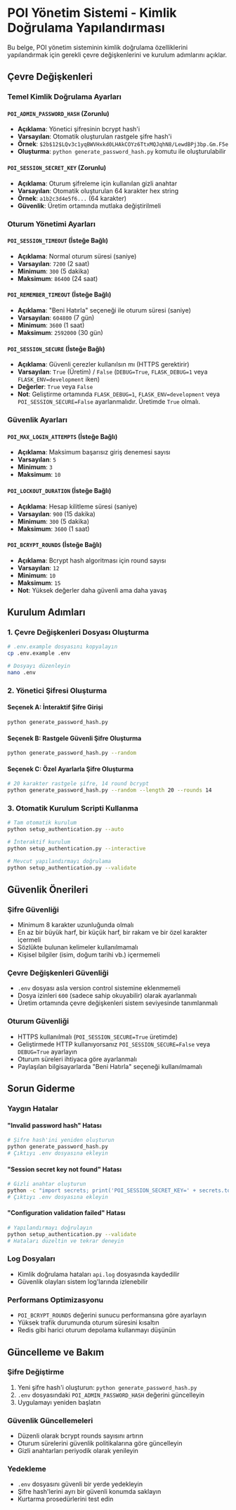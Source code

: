 # POI Yönetim Sistemi - Kimlik Doğrulama Yapılandırması

Bu belge, POI yönetim sisteminin kimlik doğrulama özelliklerini yapılandırmak için gerekli çevre değişkenlerini ve kurulum adımlarını açıklar.

## Çevre Değişkenleri

### Temel Kimlik Doğrulama Ayarları

#### `POI_ADMIN_PASSWORD_HASH` (Zorunlu)
- **Açıklama**: Yönetici şifresinin bcrypt hash'i
- **Varsayılan**: Otomatik oluşturulan rastgele şifre hash'i
- **Örnek**: `$2b$12$LQv3c1yqBWVHxkd0LHAkCOYz6TtxMQJqhN8/LewdBPj3bp.Gm.F5e`
- **Oluşturma**: `python generate_password_hash.py` komutu ile oluşturulabilir

#### `POI_SESSION_SECRET_KEY` (Zorunlu)
- **Açıklama**: Oturum şifreleme için kullanılan gizli anahtar
- **Varsayılan**: Otomatik oluşturulan 64 karakter hex string
- **Örnek**: `a1b2c3d4e5f6...` (64 karakter)
- **Güvenlik**: Üretim ortamında mutlaka değiştirilmeli

### Oturum Yönetimi Ayarları

#### `POI_SESSION_TIMEOUT` (İsteğe Bağlı)
- **Açıklama**: Normal oturum süresi (saniye)
- **Varsayılan**: `7200` (2 saat)
- **Minimum**: `300` (5 dakika)
- **Maksimum**: `86400` (24 saat)

#### `POI_REMEMBER_TIMEOUT` (İsteğe Bağlı)
- **Açıklama**: "Beni Hatırla" seçeneği ile oturum süresi (saniye)
- **Varsayılan**: `604800` (7 gün)
- **Minimum**: `3600` (1 saat)
- **Maksimum**: `2592000` (30 gün)

#### `POI_SESSION_SECURE` (İsteğe Bağlı)
- **Açıklama**: Güvenli çerezler kullanılsın mı (HTTPS gerektirir)
 - **Varsayılan**: `True` (Üretim) / `False` (`DEBUG=True`, `FLASK_DEBUG=1` veya `FLASK_ENV=development` iken)
- **Değerler**: `True` veya `False`
 - **Not**: Geliştirme ortamında `FLASK_DEBUG=1`, `FLASK_ENV=development` veya `POI_SESSION_SECURE=False` ayarlanmalıdır. Üretimde `True` olmalı.

### Güvenlik Ayarları

#### `POI_MAX_LOGIN_ATTEMPTS` (İsteğe Bağlı)
- **Açıklama**: Maksimum başarısız giriş denemesi sayısı
- **Varsayılan**: `5`
- **Minimum**: `3`
- **Maksimum**: `10`

#### `POI_LOCKOUT_DURATION` (İsteğe Bağlı)
- **Açıklama**: Hesap kilitleme süresi (saniye)
- **Varsayılan**: `900` (15 dakika)
- **Minimum**: `300` (5 dakika)
- **Maksimum**: `3600` (1 saat)

#### `POI_BCRYPT_ROUNDS` (İsteğe Bağlı)
- **Açıklama**: Bcrypt hash algoritması için round sayısı
- **Varsayılan**: `12`
- **Minimum**: `10`
- **Maksimum**: `15`
- **Not**: Yüksek değerler daha güvenli ama daha yavaş

## Kurulum Adımları

### 1. Çevre Değişkenleri Dosyası Oluşturma

```bash
# .env.example dosyasını kopyalayın
cp .env.example .env

# Dosyayı düzenleyin
nano .env
```

### 2. Yönetici Şifresi Oluşturma

#### Seçenek A: İnteraktif Şifre Girişi
```bash
python generate_password_hash.py
```

#### Seçenek B: Rastgele Güvenli Şifre Oluşturma
```bash
python generate_password_hash.py --random
```

#### Seçenek C: Özel Ayarlarla Şifre Oluşturma
```bash
# 20 karakter rastgele şifre, 14 round bcrypt
python generate_password_hash.py --random --length 20 --rounds 14
```

### 3. Otomatik Kurulum Scripti Kullanma

```bash
# Tam otomatik kurulum
python setup_authentication.py --auto

# İnteraktif kurulum
python setup_authentication.py --interactive

# Mevcut yapılandırmayı doğrulama
python setup_authentication.py --validate
```

## Güvenlik Önerileri

### Şifre Güvenliği
- Minimum 8 karakter uzunluğunda olmalı
- En az bir büyük harf, bir küçük harf, bir rakam ve bir özel karakter içermeli
- Sözlükte bulunan kelimeler kullanılmamalı
- Kişisel bilgiler (isim, doğum tarihi vb.) içermemeli

### Çevre Değişkenleri Güvenliği
- `.env` dosyası asla version control sistemine eklenmemeli
- Dosya izinleri `600` (sadece sahip okuyabilir) olarak ayarlanmalı
- Üretim ortamında çevre değişkenleri sistem seviyesinde tanımlanmalı

### Oturum Güvenliği
- HTTPS kullanılmalı (`POI_SESSION_SECURE=True` üretimde)
- Geliştirmede HTTP kullanıyorsanız `POI_SESSION_SECURE=False` veya `DEBUG=True` ayarlayın
- Oturum süreleri ihtiyaca göre ayarlanmalı
- Paylaşılan bilgisayarlarda "Beni Hatırla" seçeneği kullanılmamalı

## Sorun Giderme

### Yaygın Hatalar

#### "Invalid password hash" Hatası
```bash
# Şifre hash'ini yeniden oluşturun
python generate_password_hash.py
# Çıktıyı .env dosyasına ekleyin
```

#### "Session secret key not found" Hatası
```bash
# Gizli anahtar oluşturun
python -c "import secrets; print('POI_SESSION_SECRET_KEY=' + secrets.token_hex(32))"
# Çıktıyı .env dosyasına ekleyin
```

#### "Configuration validation failed" Hatası
```bash
# Yapılandırmayı doğrulayın
python setup_authentication.py --validate
# Hataları düzeltin ve tekrar deneyin
```

### Log Dosyaları
- Kimlik doğrulama hataları `api.log` dosyasında kaydedilir
- Güvenlik olayları sistem log'larında izlenebilir

### Performans Optimizasyonu
- `POI_BCRYPT_ROUNDS` değerini sunucu performansına göre ayarlayın
- Yüksek trafik durumunda oturum süresini kısaltın
- Redis gibi harici oturum depolama kullanmayı düşünün

## Güncelleme ve Bakım

### Şifre Değiştirme
1. Yeni şifre hash'i oluşturun: `python generate_password_hash.py`
2. `.env` dosyasındaki `POI_ADMIN_PASSWORD_HASH` değerini güncelleyin
3. Uygulamayı yeniden başlatın

### Güvenlik Güncellemeleri
- Düzenli olarak bcrypt rounds sayısını artırın
- Oturum sürelerini güvenlik politikalarına göre güncelleyin
- Gizli anahtarları periyodik olarak yenileyin

### Yedekleme
- `.env` dosyasını güvenli bir yerde yedekleyin
- Şifre hash'lerini ayrı bir güvenli konumda saklayın
- Kurtarma prosedürlerini test edin